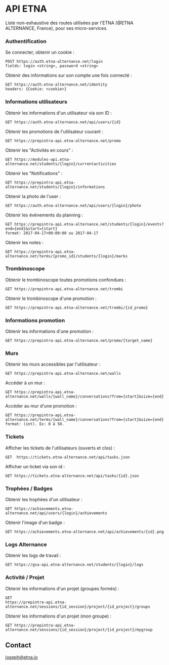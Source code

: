 # API ETNA
Liste non-exhaustive des routes utilisées par l'ETNA (@ETNA ALTERNANCE, France), pour ses micro-services.

### Authentification
Se connecter, obtenir un cookie :
```
POST https://auth.etna-alternance.net/login
fields: login <string>, password <string>
```
Obtenir des informations sur son compte une fois connecté :
```
GET https://auth.etna-alternance.net/identity
headers: {Cookie: <cookie>}
```
### Informations utilisateurs
Obtenir les informations d'un utilisateur via son ID :
```
GET https://auth.etna-alternance.net/api/users/{id}
```
Obtenir les promotions de l'utilisateur courant :
```
GET https://prepintra-api.etna-alternance.net/promo
```
Obtenir les "Activités en cours" :
```
GET https://modules-api.etna-alternance.net/students/{login}/currentactivities
```
Obtenir les "Notifications" :
```
GET https://prepintra-api.etna-alternance.net/students/{login}/informations
```
Obtenir la photo de l'user :
```
GET https://auth.etna-alternance.net/api/users/{login}/photo
```
Obtenir les évènements du planning :
```
GET https://prepintra-api.etna-alternance.net/students/{login}/events?end={end}&start={start}
format: 2017-04-17+00:00:00 ou 2017-04-17
```
Obtenir les notes :
```
GET https://prepintra-api.etna-alternance.net/terms/{promo_id}/students/{login}/marks
```
### Trombinoscope
Obtenir le trombinoscope toutes promotions confondues :
```
GET https://prepintra-api.etna-alternance.net/trombi
```
Obtenir le trombinoscope d'une promotion :
```
GET https://prepintra-api.etna-alternance.net/trombi/{id_promo}
```
### Informations promotion
Obtenir les informations d'une promotion :
```
GET https://prepintra-api.etna-alternance.net/promo/{target_name}
```
### Murs
Obtenir les murs accessibles par l'utilisateur :
```
GET https://prepintra-api.etna-alternance.net/walls
```
Accéder à un mur :
```
GET https://prepintra-api.etna-alternance.net/walls/{wall_name}/conversations?from={start}&size={end}
```
Accéder au mur d'une promotion :
```
GET https://prepintra-api.etna-alternance.net/terms/{wall_name}/conversations?from={start}&size={end}
format: (int). Ex: 0 à 50.
```
### Tickets
Afficher les tickets de l'utilisateurs (ouverts et clos) :
```
GET  https://tickets.etna-alternance.net/api/tasks.json
```
Afficher un ticket via son id :
```
GET https://tickets.etna-alternance.net/api/tasks/{id}.json
```
### Trophées / Badges
Obtenir les trophées d'un utilisateur :
```
GET https://achievements.etna-alternance.net/api/users/{login}/achievements
````
Obtenir l'image d'un badge :
```
GET https://achievements.etna-alternance.net/api/achievements/{id}.png
```
### Logs Alternance
Obtenir les logs de travail :
```
GET https://gsa-api.etna-alternance.net/students/{login}/logs
````
### Activité / Projet
Obtenir les informations d'un projet (groupes formés) :
```
GET 
https://prepintra-api.etna-alternance.net/sessions/{id_session}/project/{id_project}/groups
```
Obtenir les informations d'un projet (mon groupe) :
```
GET https://prepintra-api.etna-alternance.net/sessions/{id_session}/project/{id_project}/mygroup
```
## Contact
joseph@etna.io
